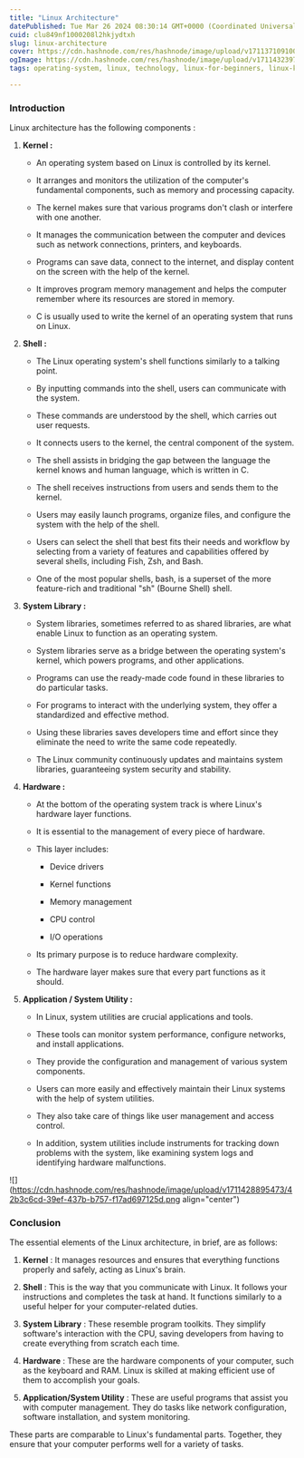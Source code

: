 ```yaml
---
title: "Linux Architecture"
datePublished: Tue Mar 26 2024 08:30:14 GMT+0000 (Coordinated Universal Time)
cuid: clu849nf1000208l2hkjydtxh
slug: linux-architecture
cover: https://cdn.hashnode.com/res/hashnode/image/upload/v1711371091009/7ddf2c7d-7447-4531-a9a1-317952e34f44.png
ogImage: https://cdn.hashnode.com/res/hashnode/image/upload/v1711432397614/a865ff0a-57fa-42c0-9171-442361a747da.png
tags: operating-system, linux, technology, linux-for-beginners, linux-kernel, linux-basics

---
```


### Introduction

Linux architecture has the following components :

1. **Kernel :**
    
    * An operating system based on Linux is controlled by its kernel.
        
    * It arranges and monitors the utilization of the computer's fundamental components, such as memory and processing capacity.
        
    * The kernel makes sure that various programs don't clash or interfere with one another.
        
    * It manages the communication between the computer and devices such as network connections, printers, and keyboards.
        
    * Programs can save data, connect to the internet, and display content on the screen with the help of the kernel.
        
    * It improves program memory management and helps the computer remember where its resources are stored in memory.
        
    * C is usually used to write the kernel of an operating system that runs on Linux.
        
2. **Shell :**
    
    * The Linux operating system's shell functions similarly to a talking point.
        
    * By inputting commands into the shell, users can communicate with the system.
        
    * These commands are understood by the shell, which carries out user requests.
        
    * It connects users to the kernel, the central component of the system.
        
    * The shell assists in bridging the gap between the language the kernel knows and human language, which is written in C.
        
    * The shell receives instructions from users and sends them to the kernel.
        
    * Users may easily launch programs, organize files, and configure the system with the help of the shell.
        
    * Users can select the shell that best fits their needs and workflow by selecting from a variety of features and capabilities offered by several shells, including Fish, Zsh, and Bash.
        
    * One of the most popular shells, bash, is a superset of the more feature-rich and traditional "sh" (Bourne Shell) shell.
        
3. **System Library :**
    
    * System libraries, sometimes referred to as shared libraries, are what enable Linux to function as an operating system.
        
    * System libraries serve as a bridge between the operating system's kernel, which powers programs, and other applications.
        
    * Programs can use the ready-made code found in these libraries to do particular tasks.
        
    * For programs to interact with the underlying system, they offer a standardized and effective method.
        
    * Using these libraries saves developers time and effort since they eliminate the need to write the same code repeatedly.
        
    * The Linux community continuously updates and maintains system libraries, guaranteeing system security and stability.
        
4. **Hardware :**
    
    * At the bottom of the operating system track is where Linux's hardware layer functions.
        
    * It is essential to the management of every piece of hardware.
        
    * This layer includes:
        
        * Device drivers
            
        * Kernel functions
            
        * Memory management
            
        * CPU control
            
        * I/O operations
            
    * Its primary purpose is to reduce hardware complexity.
        
    * The hardware layer makes sure that every part functions as it should.
        
5. **Application / System Utility :**
    
    * In Linux, system utilities are crucial applications and tools.
        
    * These tools can monitor system performance, configure networks, and install applications.
        
    * They provide the configuration and management of various system components.
        
    * Users can more easily and effectively maintain their Linux systems with the help of system utilities.
        
    * They also take care of things like user management and access control.
        
    * In addition, system utilities include instruments for tracking down problems with the system, like examining system logs and identifying hardware malfunctions.
        

![](https://cdn.hashnode.com/res/hashnode/image/upload/v1711428895473/42b3c6cd-39ef-437b-b757-f17ad697125d.png align="center")

### Conclusion

The essential elements of the Linux architecture, in brief, are as follows:

1. **Kernel** : It manages resources and ensures that everything functions properly and safely, acting as Linux's brain.
    
2. **Shell** : This is the way that you communicate with Linux. It follows your instructions and completes the task at hand. It functions similarly to a useful helper for your computer-related duties.
    
3. **System Library** : These resemble program toolkits. They simplify software's interaction with the CPU, saving developers from having to create everything from scratch each time.
    
4. **Hardware** : These are the hardware components of your computer, such as the keyboard and RAM. Linux is skilled at making efficient use of them to accomplish your goals.
    
5. **Application/System Utility** : These are useful programs that assist you with computer management. They do tasks like network configuration, software installation, and system monitoring.
    

These parts are comparable to Linux's fundamental parts. Together, they ensure that your computer performs well for a variety of tasks.